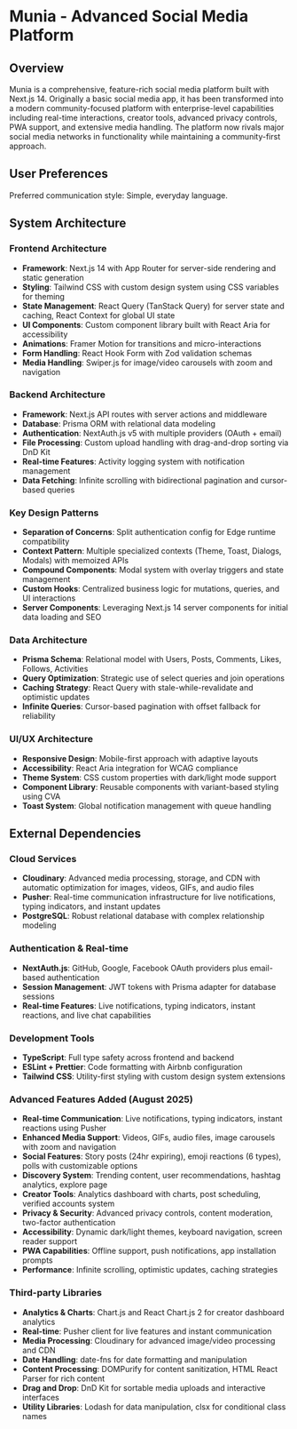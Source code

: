 # Munia - Advanced Social Media Platform

## Overview

Munia is a comprehensive, feature-rich social media platform built with Next.js 14. Originally a basic social media app, it has been transformed into a modern community-focused platform with enterprise-level capabilities including real-time interactions, creator tools, advanced privacy controls, PWA support, and extensive media handling. The platform now rivals major social media networks in functionality while maintaining a community-first approach.

## User Preferences

Preferred communication style: Simple, everyday language.

## System Architecture

### Frontend Architecture

- **Framework**: Next.js 14 with App Router for server-side rendering and static generation
- **Styling**: Tailwind CSS with custom design system using CSS variables for theming
- **State Management**: React Query (TanStack Query) for server state and caching, React Context for global UI state
- **UI Components**: Custom component library built with React Aria for accessibility
- **Animations**: Framer Motion for transitions and micro-interactions
- **Form Handling**: React Hook Form with Zod validation schemas
- **Media Handling**: Swiper.js for image/video carousels with zoom and navigation

### Backend Architecture

- **Framework**: Next.js API routes with server actions and middleware
- **Database**: Prisma ORM with relational data modeling
- **Authentication**: NextAuth.js v5 with multiple providers (OAuth + email)
- **File Processing**: Custom upload handling with drag-and-drop sorting via DnD Kit
- **Real-time Features**: Activity logging system with notification management
- **Data Fetching**: Infinite scrolling with bidirectional pagination and cursor-based queries

### Key Design Patterns

- **Separation of Concerns**: Split authentication config for Edge runtime compatibility
- **Context Pattern**: Multiple specialized contexts (Theme, Toast, Dialogs, Modals) with memoized APIs
- **Compound Components**: Modal system with overlay triggers and state management
- **Custom Hooks**: Centralized business logic for mutations, queries, and UI interactions
- **Server Components**: Leveraging Next.js 14 server components for initial data loading and SEO

### Data Architecture

- **Prisma Schema**: Relational model with Users, Posts, Comments, Likes, Follows, Activities
- **Query Optimization**: Strategic use of select queries and join operations
- **Caching Strategy**: React Query with stale-while-revalidate and optimistic updates
- **Infinite Queries**: Cursor-based pagination with offset fallback for reliability

### UI/UX Architecture

- **Responsive Design**: Mobile-first approach with adaptive layouts
- **Accessibility**: React Aria integration for WCAG compliance
- **Theme System**: CSS custom properties with dark/light mode support
- **Component Library**: Reusable components with variant-based styling using CVA
- **Toast System**: Global notification management with queue handling

## External Dependencies

### Cloud Services

- **Cloudinary**: Advanced media processing, storage, and CDN with automatic optimization for images, videos, GIFs, and audio files
- **Pusher**: Real-time communication infrastructure for live notifications, typing indicators, and instant updates
- **PostgreSQL**: Robust relational database with complex relationship modeling

### Authentication & Real-time

- **NextAuth.js**: GitHub, Google, Facebook OAuth providers plus email-based authentication
- **Session Management**: JWT tokens with Prisma adapter for database sessions
- **Real-time Features**: Live notifications, typing indicators, instant reactions, and live chat capabilities

### Development Tools

- **TypeScript**: Full type safety across frontend and backend
- **ESLint + Prettier**: Code formatting with Airbnb configuration
- **Tailwind CSS**: Utility-first styling with custom design system extensions

### Advanced Features Added (August 2025)

- **Real-time Communication**: Live notifications, typing indicators, instant reactions using Pusher
- **Enhanced Media Support**: Videos, GIFs, audio files, image carousels with zoom and navigation
- **Social Features**: Story posts (24hr expiring), emoji reactions (6 types), polls with customizable options
- **Discovery System**: Trending content, user recommendations, hashtag analytics, explore page
- **Creator Tools**: Analytics dashboard with charts, post scheduling, verified accounts system
- **Privacy & Security**: Advanced privacy controls, content moderation, two-factor authentication
- **Accessibility**: Dynamic dark/light themes, keyboard navigation, screen reader support
- **PWA Capabilities**: Offline support, push notifications, app installation prompts
- **Performance**: Infinite scrolling, optimistic updates, caching strategies

### Third-party Libraries

- **Analytics & Charts**: Chart.js and React Chart.js 2 for creator dashboard analytics
- **Real-time**: Pusher client for live features and instant communication
- **Media Processing**: Cloudinary for advanced image/video processing and CDN
- **Date Handling**: date-fns for date formatting and manipulation
- **Content Processing**: DOMPurify for content sanitization, HTML React Parser for rich content
- **Drag and Drop**: DnD Kit for sortable media uploads and interactive interfaces
- **Utility Libraries**: Lodash for data manipulation, clsx for conditional class names
